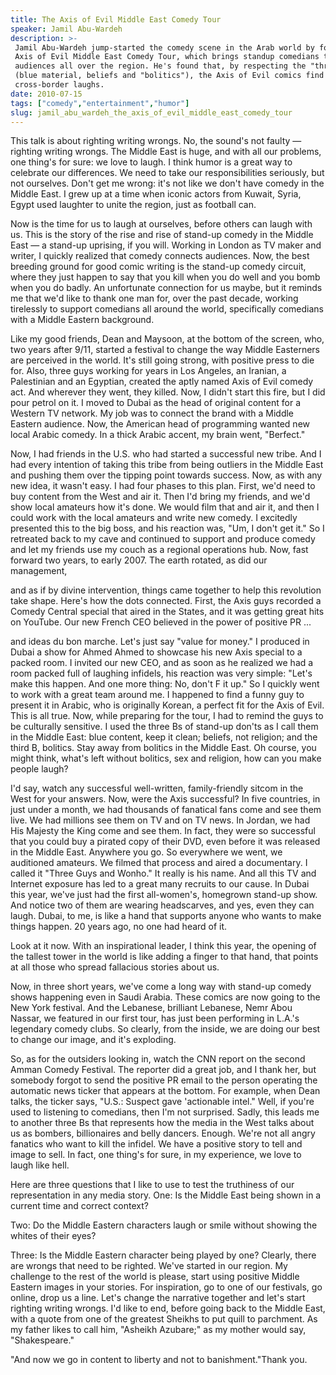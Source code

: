 ```yaml
---
title: The Axis of Evil Middle East Comedy Tour
speaker: Jamil Abu-Wardeh
description: >-
 Jamil Abu-Wardeh jump-started the comedy scene in the Arab world by founding the
 Axis of Evil Middle East Comedy Tour, which brings standup comedians to laughing
 audiences all over the region. He's found that, by respecting the "three B's"
 (blue material, beliefs and "bolitics"), the Axis of Evil comics find plenty of
 cross-border laughs.
date: 2010-07-15
tags: ["comedy","entertainment","humor"]
slug: jamil_abu_wardeh_the_axis_of_evil_middle_east_comedy_tour
---
```


This talk is about righting writing wrongs. No, the sound's not faulty — righting writing
wrongs. The Middle East is huge, and with all our problems, one thing's for sure: we love
to laugh. I think humor is a great way to celebrate our differences. We need to take our
responsibilities seriously, but not ourselves. Don't get me wrong: it's not like we don't
have comedy in the Middle East. I grew up at a time when iconic actors from Kuwait, Syria,
Egypt used laughter to unite the region, just as football can. 

Now is the time for us to laugh at ourselves, before others can laugh with us. This is the
story of the rise and rise of stand-up comedy in the Middle East — a stand-up uprising, if
you will. Working in London as TV maker and writer, I quickly realized that comedy connects
audiences. Now, the best breeding ground for good comic writing is the stand-up comedy
circuit, where they just happen to say that you kill when you do well and you bomb when
you do badly. An unfortunate connection for us maybe, but it reminds me that we'd like to
thank one man for, over the past decade, working tirelessly to support comedians all
around the world, specifically comedians with a Middle Eastern background.

Like my good friends, Dean and Maysoon, at the bottom of the screen, who, two years after
9/11, started a festival to change the way Middle Easterners are perceived in the world.
It's still going strong, with positive press to die for. Also, three guys working for
years in Los Angeles, an Iranian, a Palestinian and an Egyptian, created the aptly named
Axis of Evil comedy act. And wherever they went, they killed. Now, I didn't start this
fire, but I did pour petrol on it. I moved to Dubai as the head of original content for a
Western TV network. My job was to connect the brand with a Middle Eastern audience. Now,
the American head of programming wanted new local Arabic comedy. In a thick Arabic accent,
my brain went, "Berfect." 

Now, I had friends in the U.S. who had started a successful new tribe. And I had every
intention of taking this tribe from being outliers in the Middle East and pushing them
over the tipping point towards success. Now, as with any new idea, it wasn't easy. I had
four phases to this plan. First, we'd need to buy content from the West and air it. Then
I'd bring my friends, and we'd show local amateurs how it's done. We would film that and
air it, and then I could work with the local amateurs and write new comedy. I excitedly
presented this to the big boss, and his reaction was, "Um, I don't get it." So I retreated
back to my cave and continued to support and produce comedy and let my friends use my
couch as a regional operations hub. Now, fast forward two years, to early 2007. The earth
rotated, as did our management, 

and as if by divine intervention, things came together to help this revolution take shape.
Here's how the dots connected. First, the Axis guys recorded a Comedy Central special that
aired in the States, and it was getting great hits on YouTube. Our new French CEO believed
in the power of positive PR ... 

and ideas du bon marche. Let's just say "value for money." I produced in Dubai a show for
Ahmed Ahmed to showcase his new Axis special to a packed room. I invited our new CEO, and
as soon as he realized we had a room packed full of laughing infidels, his reaction was
very simple: "Let's make this happen. And one more thing: No, don't F it up." So I quickly
went to work with a great team around me. I happened to find a funny guy to present it in
Arabic, who is originally Korean, a perfect fit for the Axis of Evil. This is all
true. Now, while preparing for the tour, I had to remind the guys to be culturally
sensitive. I used the three Bs of stand-up don'ts as I call them in the Middle East: blue
content, keep it clean; beliefs, not religion; and the third B, bolitics. Stay away from
bolitics in the Middle East. Oh course, you might think, what's left without bolitics, sex
and religion, how can you make people laugh?

I'd say, watch any successful well-written, family-friendly sitcom in the West for your
answers. Now, were the Axis successful? In five countries, in just under a month, we had
thousands of fanatical fans come and see them live. We had millions see them on TV and on
TV news. In Jordan, we had His Majesty the King come and see them. In fact, they were so
successful that you could buy a pirated copy of their DVD, even before it was released in
the Middle East. Anywhere you go. So everywhere we went, we auditioned amateurs. We filmed
that process and aired a documentary. I called it "Three Guys and Wonho." It really is his
name. And all this TV and Internet exposure has led to a great many recruits to our cause.
In Dubai this year, we've just had the first all-women's, homegrown stand-up show. And
notice two of them are wearing headscarves, and yes, even they can laugh. Dubai, to me, is
like a hand that supports anyone who wants to make things happen. 20 years ago, no one had
heard of it.

Look at it now. With an inspirational leader, I think this year, the opening of the
tallest tower in the world is like adding a finger to that hand, that points at all those
who spread fallacious stories about us.

Now, in three short years, we've come a long way with stand-up comedy shows happening even
in Saudi Arabia. These comics are now going to the New York festival. And the Lebanese,
brilliant Lebanese, Nemr Abou Nassar, we featured in our first tour, has just been
performing in L.A.'s legendary comedy clubs. So clearly, from the inside, we are doing our
best to change our image, and it's exploding. 

So, as for the outsiders looking in, watch the CNN report on the second Amman Comedy
Festival. The reporter did a great job, and I thank her, but somebody forgot to send the
positive PR email to the person operating the automatic news ticker that appears at the
bottom. For example, when Dean talks, the ticker says, "U.S.: Suspect gave 'actionable
intel." Well, if you're used to listening to comedians, then I'm not surprised. Sadly, this
leads me to another three Bs that represents how the media in the West talks about us as
bombers, billionaires and belly dancers. Enough. We're not all angry fanatics who want to
kill the infidel. We have a positive story to tell and image to sell. In fact, one thing's
for sure, in my experience, we love to laugh like hell.

Here are three questions that I like to use to test the truthiness of our representation
in any media story. One: Is the Middle East being shown in a current time and correct
context? 

Two: Do the Middle Eastern characters laugh or smile without showing the whites of their
eyes? 

Three: Is the Middle Eastern character being played by one? Clearly, there are wrongs that
need to be righted. We've started in our region. My challenge to the rest of the world is
please, start using positive Middle Eastern images in your stories. For inspiration, go to
one of our festivals, go online, drop us a line. Let's change the narrative together and
let's start righting writing wrongs. I'd like to end, before going back to the Middle East,
with a quote from one of the greatest Sheikhs to put quill to parchment. As my father
likes to call him, "Asheikh Azubare;" as my mother would say, "Shakespeare."

"And now we go in content to liberty and not to banishment."Thank you.

<!--
ad_duration=3.33
comment_count=99
event="TEDGlobal 2010"
external_start_time=0
intro_duration=11.82
is_subtitle_required="False"
is_talk_featured="True"
language="en"
language_swap="False"
native_language="en"
number_of_related_talks=6
number_of_speakers=1
number_of_subtitled_videos=25
number_of_tags=3
number_of_talk_download_languages=25
number_of_talk_more_resources=0
number_of_talk_recommendations=0
number_of_talks_take_actions=0
post_ad_duration=0.83
published_timestamp="2010-08-19 08:23:00"
recording_date="2010-07-15"
speaker_description="Producer"
speaker_is_published=1
speaker_name="Jamil Abu-Wardeh"
talk_name="The Axis of Evil Middle East Comedy Tour"
talks_tags=["comedy","entertainment","humor"]
url_audio="https://download.ted.com/talks/JamilAbuWardeh_2010G.mp3?apikey=acme-roadrunner"
url_photo_speaker="https://pe.tedcdn.com/images/ted/192131_254x191.jpg"
url_photo_talk="https://pe.tedcdn.com/images/ted/192130_800x600.jpg"
url_webpage="https://www.ted.com/talks/jamil_abu_wardeh_the_axis_of_evil_middle_east_comedy_tour"
video_type_name="TED Stage Talk"
-->